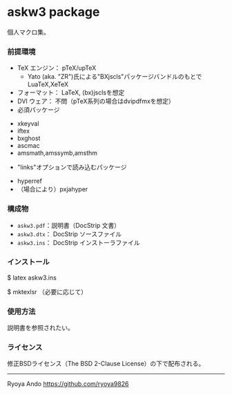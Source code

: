 
askw3 package
=================

個人マクロ集。

### 前提環境

* TeX エンジン： pTeX/upTeX
	- Yato (aka. "ZR")氏による"BXjscls"パッケージバンドルのもとで　LuaTeX,XeTeX
* フォーマット： LaTeX, (bx)jsclsを想定
* DVI ウェア： 不問（pTeX系列の場合はdvipdfmxを想定）
* 必須パッケージ
- xkeyval
- iftex
- bxghost
- ascmac
- amsmath,amssymb,amsthm
* "links"オプションで読み込むパッケージ
- hyperref
- （場合により）pxjahyper

### 構成物
* `askw3.pdf`：説明書（DocStrip 文書）
* `askw3.dtx`： DocStrip ソースファイル
* `askw3.ins`： DocStrip インストーラファイル

### インストール

$ latex askw3.ins

$ mktexlsr	（必要に応じて）

### 使用方法

説明書を参照されたい。

### ライセンス

修正BSDライセンス（The BSD 2-Clause License）の下で配布される。

------------------------
Ryoya Ando
https://github.com/ryoya9826
